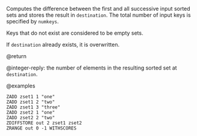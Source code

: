 Computes the difference between the first and all successive input sorted sets
and stores the result in `destination`. The total number of input keys is
specified by `numkeys`.

Keys that do not exist are considered to be empty sets.

If `destination` already exists, it is overwritten.

@return

@integer-reply: the number of elements in the resulting sorted set at
`destination`.

@examples

```cli
ZADD zset1 1 "one"
ZADD zset1 2 "two"
ZADD zset1 3 "three"
ZADD zset2 1 "one"
ZADD zset2 2 "two"
ZDIFFSTORE out 2 zset1 zset2
ZRANGE out 0 -1 WITHSCORES
```
